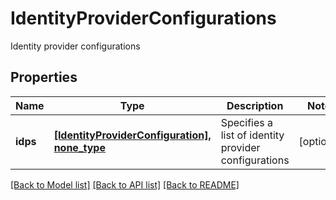 # IdentityProviderConfigurations

Identity provider configurations

## Properties
Name | Type | Description | Notes
------------ | ------------- | ------------- | -------------
**idps** | [**[IdentityProviderConfiguration], none_type**](IdentityProviderConfiguration.md) | Specifies a list of identity provider configurations | [optional] 

[[Back to Model list]](../README.md#documentation-for-models) [[Back to API list]](../README.md#documentation-for-api-endpoints) [[Back to README]](../README.md)


